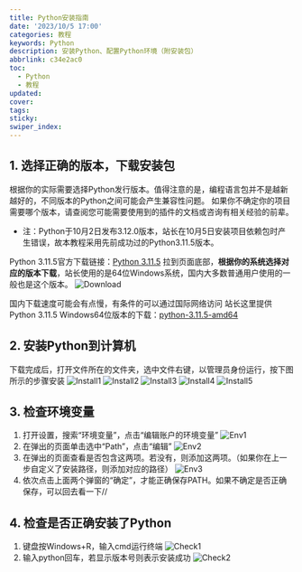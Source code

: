 ```yaml
---
title: Python安装指南
date: '2023/10/5 17:00'
categories: 教程
keywords: Python
description: 安装Python、配置Python环境（附安装包）
abbrlink: c34e2ac0
toc:
  - Python
  - 教程
updated:
cover:
tags:
sticky:
swiper_index:
---
```


## 1. 选择正确的版本，下载安装包
根据你的实际需要选择Python发行版本。值得注意的是，编程语言包并不是越新越好的，不同版本的Python之间可能会产生兼容性问题。
如果你不确定你的项目需要哪个版本，请查阅您可能需要使用到的插件的文档或咨询有相关经验的前辈。

- 注：Python于10月2日发布3.12.0版本，站长在10月5日安装项目依赖包时产生错误，故本教程采用先前成功过的Python3.11.5版本。

Python 3.11.5官方下载链接：[Python 3.11.5](https://www.python.org/downloads/release/python-3115/)
拉到页面底部，**根据你的系统选择对应的版本下载**，站长使用的是64位Windows系统，国内大多数普通用户使用的一般也是这个版本。
![Download](http://cclmsy.gitee.io/sourse/Images/BOT/BOT_01.png)

国内下载速度可能会有点慢，有条件的可以通过国际网络访问
站长这里提供Python 3.11.5 Windows64位版本的下载：[python-3.11.5-amd64](http://cclmsy.gitee.io/sourse/Tools/python-3.11.5-amd64.exe)

## 2. 安装Python到计算机
下载完成后，打开文件所在的文件夹，选中文件右键，以管理员身份运行，按下图所示的步骤安装
![Install1](http://cclmsy.gitee.io/sourse/Images/BOT/BOT_02.png)
![Install2](http://cclmsy.gitee.io/sourse/Images/BOT/BOT_03.png)
![Install3](http://cclmsy.gitee.io/sourse/Images/BOT/BOT_04.png)
![Install4](http://cclmsy.gitee.io/sourse/Images/BOT/BOT_05.png)
![Install5](http://cclmsy.gitee.io/sourse/Images/BOT/BOT_06.png)

## 3. 检查环境变量
1. 打开设置，搜索“环境变量”，点击“编辑账户的环境变量”
![Env1](http://cclmsy.gitee.io/sourse/Images/BOT/BOT_07.png)
2. 在弹出的页面单击选中“Path”，点击“编辑”
![Env2](http://cclmsy.gitee.io/sourse/Images/BOT/BOT_08.png)
3. 在弹出的页面查看是否包含这两项。若没有，则添加这两项。（如果你在上一步自定义了安装路径，则添加对应的路径）
![Env3](http://cclmsy.gitee.io/sourse/Images/BOT/BOT_09.png)
4. 依次点击上面两个弹窗的“确定”，才能正确保存PATH。如果不确定是否正确保存，可以回去看一下//

## 4. 检查是否正确安装了Python
1. 键盘按Windows+R，输入cmd运行终端
![Check1](http://cclmsy.gitee.io/sourse/Images/BOT/BOT_10.png)
2. 输入python回车，若显示版本号则表示安装成功
![Check2](http://cclmsy.gitee.io/sourse/Images/BOT/BOT_11.png)
